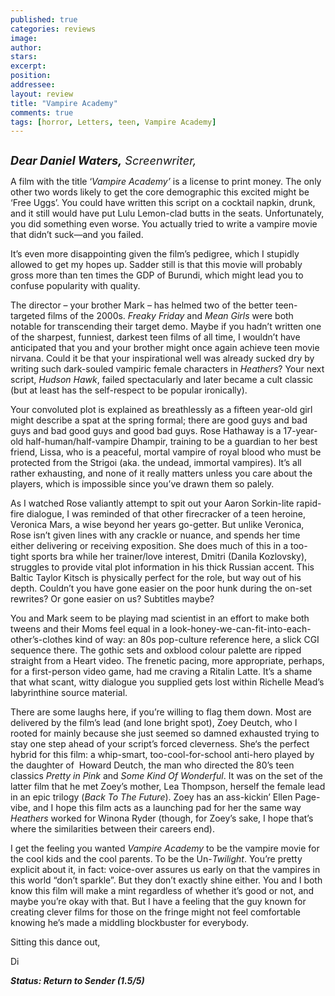 ```yaml
---
published: true
categories: reviews
image:
author: 
stars: 
excerpt: 
position: 
addressee: 
layout: review
title: "Vampire Academy"
comments: true
tags: [horror, Letters, teen, Vampire Academy]
---
```

<div><p><span class="full-image-block ssNonEditable"><span><a href="/letters/2014/2/10/vampire-academy.html"><img src="http://static.squarespace.com/static/5005f6bcc4aa41161b33e89e/5329cf1fe4b07c068ebf74de/5329cf1fe4b07c068ebf795a/1392049586056/Vampire%20Academy.jpg" alt="" /></a></span></span></p>
<p class="normal"><em style="font-size:130%;"><strong>Dear Daniel Waters,</strong> Screenwriter,</em></p>
<p class="normal">A film with the title &lsquo;<em>Vampire Academy&rsquo;</em> is a license to print money. The only other two words likely to get the core demographic this excited might be &#8216;Free Uggs&#8217;. You could have written this script on a cocktail napkin, drunk, and it still would have put Lulu Lemon-clad butts in the seats. Unfortunately, you did something even worse. You actually tried to write a vampire movie that didn&rsquo;t suck&mdash;and you failed.</p>
<p class="normal">It&rsquo;s even more disappointing given the film&rsquo;s pedigree, which I stupidly allowed to get my hopes up. Sadder still is that this movie will probably gross more than ten times the GDP of Burundi, which might lead you to confuse popularity with quality.</p>
<p class="normal">The director &ndash; your brother Mark &ndash; has helmed two of the better teen-targeted films of the 2000s. <em>Freaky Friday</em> and <em>Mean Girls</em> were both notable for transcending their target demo. Maybe if you hadn&rsquo;t written one of the sharpest, funniest, darkest teen films of all time, I wouldn&rsquo;t have anticipated that you and your brother might once again achieve teen movie nirvana. Could it be that your inspirational well was already sucked dry by writing such dark-souled vampiric female characters in <em>Heathers</em>? Your next script, <em>Hudson Hawk</em>, failed spectacularly and later became a cult classic (but at least has the self-respect to be popular ironically).</p>
<p class="normal">Your convoluted plot is explained as breathlessly as a fifteen year-old girl might describe a spat at the spring formal; there are good guys and bad guys and bad good guys and good bad guys. Rose Hathaway is a 17-year-old half-human/half-vampire Dhampir, training to be a guardian to her best friend, Lissa, who is a peaceful, mortal vampire of royal blood who must be protected from the Strigoi (aka. the undead, immortal vampires). It&rsquo;s all rather exhausting, and none of it really matters unless you care about the players, which is impossible since you&rsquo;ve drawn them so palely.</p>
<p class="normal">As I watched Rose valiantly attempt to spit out your Aaron Sorkin-lite rapid-fire dialogue, I was reminded of that other firecracker of a teen heroine, Veronica Mars, a wise beyond her years go-getter. But unlike Veronica, Rose isn&rsquo;t given lines with any crackle or nuance, and spends her time either delivering or receiving exposition. She does much of this in a too-tight sports bra while her trainer/love interest, Dmitri (Danila Kozlovsky), struggles to provide vital plot information in his thick Russian accent. This Baltic Taylor Kitsch is physically perfect for the role, but way out of his depth. Couldn&rsquo;t you have gone easier on the poor hunk during the on-set rewrites? Or gone easier on us? Subtitles maybe?</p>
<p class="normal">You and Mark seem to be playing mad scientist in an effort to make both tweens and their Moms feel equal in a look-honey-we-can-fit-into-each-other&rsquo;s-clothes kind of way: an 80s pop-culture reference here, a slick CGI sequence there. The gothic sets and oxblood colour palette are ripped straight from a Heart video. The frenetic pacing, more appropriate, perhaps, for a first-person video game, had me craving a Ritalin Latte. It&rsquo;s a shame that what scant, witty dialogue you supplied gets lost within Richelle Mead&rsquo;s labyrinthine source material.&nbsp;</p>
<p class="normal">There are some laughs here, if you&rsquo;re willing to flag them down. Most are delivered by the film&rsquo;s lead (and lone bright spot), Zoey Deutch, who I rooted for mainly because she just seemed so damned exhausted trying to stay one step ahead of your script&rsquo;s forced cleverness. She&lsquo;s the perfect hybrid for this film: a whip-smart, too-cool-for-school anti-hero played by the daughter of&nbsp; Howard Deutch, the man who directed the 80&rsquo;s teen classics <em>Pretty in Pink </em>and<em> Some Kind Of Wonderful</em>. It was on the set of the latter film that he met Zoey&rsquo;s mother, Lea Thompson, herself the female lead in an epic trilogy (<em>Back To The Future</em>). Zoey has an ass-kickin&rsquo; Ellen Page-vibe, and I hope this film acts as a launching pad for her the same way <em>Heathers</em> worked for Winona Ryder (though, for Zoey&rsquo;s sake, I hope that&rsquo;s where the similarities between their careers end).</p>
<p class="normal">I get the feeling you wanted <em>Vampire Academy</em> to be the vampire movie for the cool kids and the cool parents. To be the Un-<em>Twilight</em>. You&rsquo;re pretty explicit about it, in fact: voice-over assures us early on that the vampires in this world &ldquo;don&rsquo;t sparkle&rdquo;. But they don&rsquo;t exactly shine either. You and I both know this film will make a mint regardless of whether it&rsquo;s good or not, and maybe you&rsquo;re okay with that. But I have a feeling that the guy known for creating clever films for those on the fringe might not feel comfortable knowing he&rsquo;s made a middling blockbuster for everybody.</p>
<p class="normal">Sitting this dance out,</p>
<p class="normal">Di</p>
<p class="normal"><em><strong>Status: Return to Sender (1.5/5)</strong></em></p>
<p>&nbsp;</p></div>
